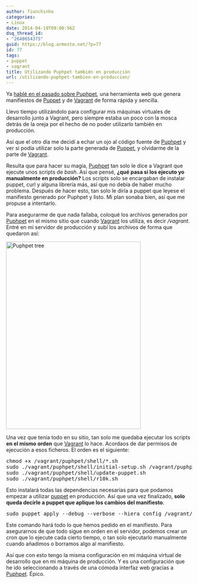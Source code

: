 ```yaml
---
author: fiunchinho
categories:
- Linux
date: 2014-04-19T09:00:56Z
dsq_thread_id:
- "2648654375"
guid: https://blog.armesto.net/?p=77
id: 77
tags:
- puppet
- vagrant
title: Utilizando Puphpet también en producción
url: /utilizando-puphpet-tambien-en-produccion/
---
```


Ya <a title="Herramientas para el programador PHP moderno" href="https://blog.armesto.net/herramientas-para-el-programador-php-moderno/" target="_blank">hablé en el pasado sobre Puphpet</a>, una herramienta web que genera manifiestos de <a title="Puppet" href="http://puppetlabs.com/" target="_blank">Puppet</a> y de <a title="Vagrant" href="http://www.vagrantup.com/" target="_blank">Vagrant</a> de forma rápida y sencilla.

Llevo tiempo utilizándolo para configurar mis máquinas virtuales de desarrollo junto a Vagrant, pero siempre estaba un poco con la mosca detrás de la oreja por el hecho de no poder utilizarlo también en producción.

Así que el otro día me decidí a echar un ojo al código fuente de <a title="Puphpet" href="https://puphpet.com/" target="_blank">Puphpet</a> y ver si podía utilizar solo la parte generada de <a title="Puppet" href="http://puppetlabs.com/" target="_blank">Puppet</a>, y olvidarme de la parte de <a title="Vagrant" href="http://www.vagrantup.com/" target="_blank">Vagrant</a>.

<!--more-->

Resulta que para hacer su magia, <a title="Puphpet" href="https://puphpet.com/" target="_blank">Puphpet</a> tan solo le dice a Vagrant que ejecute unos scripts de _bash_. Así que pensé, **¿qué pasa si los ejecuto yo manualmente en producción?** Los scripts solo se encargaban de instalar puppet, curl y alguna librería más, así que no debía de haber mucho problema. Después de hacer esto, tan solo le diría a puppet que leyese el manifiesto generado por Puphpet y listo. Mi plan sonaba bien, así que me propuse a intentarlo.

Para asegurarme de que nada fallaba, coloqué los archivos generados por <a title="Puphpet" href="https://puphpet.com/" target="_blank">Puphpet</a> en el mismo sitio que cuando <a title="Vagrant" href="http://www.vagrantup.com/" target="_blank">Vagrant</a> los utiliza, es decir _/vagrant_. Entré en mi servidor de producción y subí los archivos de forma que quedaron así:

[<img class="alignnone size-full wp-image-78" alt="Puphpet tree" src="https://blog.armesto.net/wp-content/uploads/2014/04/Selección_035.png" width="365" height="509" srcset="https://blog.armesto.net/wp-content/uploads/2014/04/Selección_035.png 365w, https://blog.armesto.net/wp-content/uploads/2014/04/Selección_035-215x300.png 215w" sizes="(max-width: 365px) 100vw, 365px" />](https://blog.armesto.net/wp-content/uploads/2014/04/Selección_035.png)

Una vez que tenía todo en su sitio, tan solo me quedaba ejecutar los scripts **en el mismo orden** que <a title="Vagrant" href="http://www.vagrantup.com/" target="_blank">Vagrant</a> lo hace. Acordaos de dar permisos de ejecución a esos ficheros. El orden es el siguiente:

<pre>chmod +x /vagrant/puphpet/shell/*.sh
sudo ./vagrant/puphpet/shell/initial-setup.sh /vagrant/puphpet
sudo ./vagrant/puphpet/shell/update-puppet.sh
sudo ./vagrant/puphpet/shell/r10k.sh</pre>

Esto instalará todas las dependencias necesarias para que podamos empezar a utilizar <a title="Puppet" href="http://puppetlabs.com/" target="_blank">puppet</a> en producción. Así que una vez finalizado, **solo queda decirle a puppet que aplique los cambios del manifiesto**.

<pre>sudo puppet apply --debug --verbose --hiera_config /vagrant/puphpet/puppet/hiera.yaml --parser future /vagrant/puphpet/puppet/manifest.pp</pre>

Este comando hará todo lo que hemos pedido en el manifiesto. Para asegurarnos de que todo sigue en orden en el servidor, podemos crear un cron que lo ejecute cada cierto tiempo, o tan solo ejecutarlo manualmente cuando añadimos o borramos algo al manifiesto.

Así que con esto tengo la misma configuración en mi máquina virtual de desarrollo que en mi máquina de producción. Y es una configuración que he ido seleccionando a través de una cómoda interfaz web gracias a <a title="Puphpet" href="https://puphpet.com/" target="_blank">Puphpet</a>. Épico.
